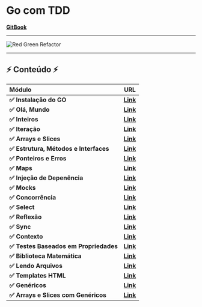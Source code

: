 # Go com TDD

[**GitBook**](https://quii.gitbook.io/learn-go-with-tests)

___

![Red Green Refactor](https://3903010379-files.gitbook.io/~/files/v0/b/gitbook-x-prod.appspot.com/o/spaces%2F-L9Tqx5WSaiE4u24Pk05-2910905616%2Fuploads%2Fgit-blob-cad524fa8cb34476d131615dfd4861f9aa63a7c4%2Fred-green-blue-gophers-smaller.png?alt=media)

___

## ⚡️ Conteúdo ⚡️
|                  Módulo                 |                                                         URL                                                         |
|:----------------------------------------|---------------------------------------------------------------------------------------------------------------------|
| **✅ Instalação do GO**                 | [**Link**](https://quii.gitbook.io/learn-go-with-tests/go-fundamentals/install-go)                                 |
| **✅ Olá, Mundo**                       | [**Link**](https://quii.gitbook.io/learn-go-with-tests/go-fundamentals/hello-world)                                |
| **✅ Inteiros**                         | [**Link**](https://quii.gitbook.io/learn-go-with-tests/go-fundamentals/integers)                                   |
| **✅ Iteração**                         | [**Link**](https://quii.gitbook.io/learn-go-with-tests/go-fundamentals/iteration)                                  |
| **✅ Arrays e Slices**                  | [**Link**](https://quii.gitbook.io/learn-go-with-tests/go-fundamentals/arrays-and-slices)                          |
| **✅ Estrutura, Métodos e Interfaces**  | [**Link**](https://quii.gitbook.io/learn-go-with-tests/go-fundamentals/structs-methods-and-interfaces)             |
| **✅ Ponteiros e Erros**                | [**Link**](https://quii.gitbook.io/learn-go-with-tests/go-fundamentals/pointers-and-errors)                        |
| **✅ Maps**                             | [**Link**](https://quii.gitbook.io/learn-go-with-tests/go-fundamentals/maps)                                       |
| **✅ Injeção de Depenência**            | [**Link**](https://quii.gitbook.io/learn-go-with-tests/go-fundamentals/dependency-injection)                       |
| **✅ Mocks**                            | [**Link**](https://quii.gitbook.io/learn-go-with-tests/go-fundamentals/mocking)                                    |
| **✅ Concorrência**                     | [**Link**](https://quii.gitbook.io/learn-go-with-tests/go-fundamentals/concurrency)                                |
| **✅ Select**                           | [**Link**](https://quii.gitbook.io/learn-go-with-tests/go-fundamentals/select)                                     |
| **✅ Reflexão**                         | [**Link**](https://quii.gitbook.io/learn-go-with-tests/go-fundamentals/reflection)                                 |
| **✅ Sync**                             | [**Link**](https://quii.gitbook.io/learn-go-with-tests/go-fundamentals/sync)                                       |
| **✅ Contexto**                         | [**Link**](https://quii.gitbook.io/learn-go-with-tests/go-fundamentals/context)                                    |
| **✅ Testes Baseados em Propriedades**  | [**Link**](https://quii.gitbook.io/learn-go-with-tests/go-fundamentals/roman-numerals)                             |
| **✅ Biblioteca Matemática**            | [**Link**](https://quii.gitbook.io/learn-go-with-tests/go-fundamentals/math)                                       |
| **✅ Lendo Arquivos**                   | [**Link**](https://quii.gitbook.io/learn-go-with-tests/go-fundamentals/reading-files)                              |
| **✅ Templates HTML**                   | [**Link**](https://quii.gitbook.io/learn-go-with-tests/go-fundamentals/html-templates)                             |
| **✅ Genéricos**                        | [**Link**](https://quii.gitbook.io/learn-go-with-tests/go-fundamentals/generics)                                   |
| **✅ Arrays e Slices com Genéricos**    | [**Link**](https://quii.gitbook.io/learn-go-with-tests/go-fundamentals/revisiting-arrays-and-slices-with-generics) |
